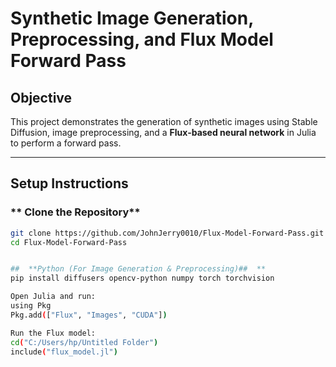 # **Synthetic Image Generation, Preprocessing, and Flux Model Forward Pass**

##  Objective  
This project demonstrates the generation of synthetic images using Stable Diffusion, image preprocessing, and a **Flux-based neural network** in Julia to perform a forward pass.  

---

##  **Setup Instructions**  

### ** Clone the Repository**  
```bash
git clone https://github.com/JohnJerry0010/Flux-Model-Forward-Pass.git
cd Flux-Model-Forward-Pass


##  **Python (For Image Generation & Preprocessing)##  **
pip install diffusers opencv-python numpy torch torchvision

Open Julia and run:
using Pkg
Pkg.add(["Flux", "Images", "CUDA"])

Run the Flux model:
cd("C:/Users/hp/Untitled Folder")
include("flux_model.jl")
